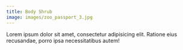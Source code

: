 ```yaml
---
title: Body Shrub
image: images/zoo_passport_3.jpg
---
```

Lorem ipsum dolor sit amet, consectetur adipisicing elit. Ratione eius recusandae, porro ipsa necessitatibus autem!